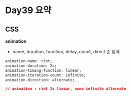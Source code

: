 # Day39 요약 

## CSS

**animation**

* name, duration, function, delay, count, direct 순 입력
```CSS
animation-name: rint;
animation-duration: 2s;
animation-timing-function: linear;
animation-iteration-count: infinite;
animation-direction: alternate;

// animation : rint 2s linear, none infinite alternate
```